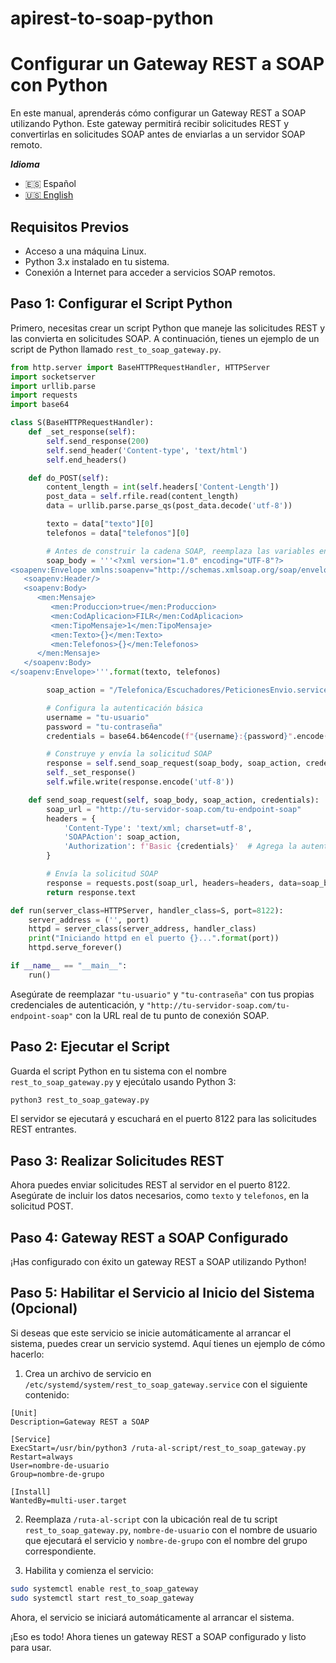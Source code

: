 # apirest-to-soap-python

# Configurar un Gateway REST a SOAP con Python

En este manual, aprenderás cómo configurar un Gateway REST a SOAP utilizando Python. Este gateway permitirá recibir solicitudes REST y convertirlas en solicitudes SOAP antes de enviarlas a un servidor SOAP remoto.

***Idioma***
- 🇪🇸 Español
- [🇺🇸 English](https://github.com/fr4nsys/apirest-to-soap-python) 

## Requisitos Previos

- Acceso a una máquina Linux.
- Python 3.x instalado en tu sistema.
- Conexión a Internet para acceder a servicios SOAP remotos.

## Paso 1: Configurar el Script Python

Primero, necesitas crear un script Python que maneje las solicitudes REST y las convierta en solicitudes SOAP. A continuación, tienes un ejemplo de un script de Python llamado `rest_to_soap_gateway.py`.

```python
from http.server import BaseHTTPRequestHandler, HTTPServer
import socketserver
import urllib.parse
import requests
import base64

class S(BaseHTTPRequestHandler):
    def _set_response(self):
        self.send_response(200)
        self.send_header('Content-type', 'text/html')
        self.end_headers()

    def do_POST(self):
        content_length = int(self.headers['Content-Length'])
        post_data = self.rfile.read(content_length)
        data = urllib.parse.parse_qs(post_data.decode('utf-8'))

        texto = data["texto"][0]
        telefonos = data["telefonos"][0]

        # Antes de construir la cadena SOAP, reemplaza las variables en el cuerpo SOAP
        soap_body = '''<?xml version="1.0" encoding="UTF-8"?>
<soapenv:Envelope xmlns:soapenv="http://schemas.xmlsoap.org/soap/envelope/" xmlns:men="edi/Telefonica/Mensaje">
   <soapenv:Header/>
   <soapenv:Body>
      <men:Mensaje>
         <men:Produccion>true</men:Produccion>
         <men:CodAplicacion>FILR</men:CodAplicacion>
         <men:TipoMensaje>1</men:TipoMensaje>
         <men:Texto>{}</men:Texto>
         <men:Telefonos>{}</men:Telefonos>
      </men:Mensaje>
   </soapenv:Body>
</soapenv:Envelope>'''.format(texto, telefonos)

        soap_action = "/Telefonica/Escuchadores/PeticionesEnvio.serviceagent/PeticionesEnvioEndpoint1/RealizaEnvioSMS"

        # Configura la autenticación básica
        username = "tu-usuario"
        password = "tu-contraseña"
        credentials = base64.b64encode(f"{username}:{password}".encode()).decode()

        # Construye y envía la solicitud SOAP
        response = self.send_soap_request(soap_body, soap_action, credentials)
        self._set_response()
        self.wfile.write(response.encode('utf-8'))

    def send_soap_request(self, soap_body, soap_action, credentials):
        soap_url = "http://tu-servidor-soap.com/tu-endpoint-soap"
        headers = {
            'Content-Type': 'text/xml; charset=utf-8',
            'SOAPAction': soap_action,
            'Authorization': f'Basic {credentials}'  # Agrega la autenticación básica al encabezado
        }

        # Envía la solicitud SOAP
        response = requests.post(soap_url, headers=headers, data=soap_body)
        return response.text

def run(server_class=HTTPServer, handler_class=S, port=8122):
    server_address = ('', port)
    httpd = server_class(server_address, handler_class)
    print("Iniciando httpd en el puerto {}...".format(port))
    httpd.serve_forever()

if __name__ == "__main__":
    run()
```

Asegúrate de reemplazar `"tu-usuario"` y `"tu-contraseña"` con tus propias credenciales de autenticación, y `"http://tu-servidor-soap.com/tu-endpoint-soap"` con la URL real de tu punto de conexión SOAP.

## Paso 2: Ejecutar el Script

Guarda el script Python en tu sistema con el nombre `rest_to_soap_gateway.py` y ejecútalo usando Python 3:

```bash
python3 rest_to_soap_gateway.py
```

El servidor se ejecutará y escuchará en el puerto 8122 para las solicitudes REST entrantes.

## Paso 3: Realizar Solicitudes REST

Ahora puedes enviar solicitudes REST al servidor en el puerto 8122. Asegúrate de incluir los datos necesarios, como `texto` y `telefonos`, en la solicitud POST.

## Paso 4: Gateway REST a SOAP Configurado

¡Has configurado con éxito un gateway REST a SOAP utilizando Python!

## Paso 5: Habilitar el Servicio al Inicio del Sistema (Opcional)

Si deseas que este servicio se inicie automáticamente al arrancar el sistema, puedes crear un servicio systemd. Aquí tienes un ejemplo de cómo hacerlo:

1. Crea un archivo de servicio en `/etc/systemd/system/rest_to_soap_gateway.service` con el siguiente contenido:

```
[Unit]
Description=Gateway REST a SOAP

[Service]
ExecStart=/usr/bin/python3 /ruta-al-script/rest_to_soap_gateway.py
Restart=always
User=nombre-de-usuario
Group=nombre-de-grupo

[Install]
WantedBy=multi-user.target
```

2. Reemplaza `/ruta-al-script` con la ubicación real de tu script `rest_to_soap_gateway.py`, `nombre-de-usuario` con el nombre de usuario que ejecutará el servicio y `nombre-de-grupo` con el nombre del grupo correspondiente.

3. Habilita y comienza el servicio:

```bash
sudo systemctl enable rest_to_soap_gateway
sudo systemctl start rest_to_soap_gateway
```

Ahora, el servicio se iniciará automáticamente al arrancar el sistema.

¡Eso es todo! Ahora tienes un gateway REST a SOAP configurado y listo para usar.
